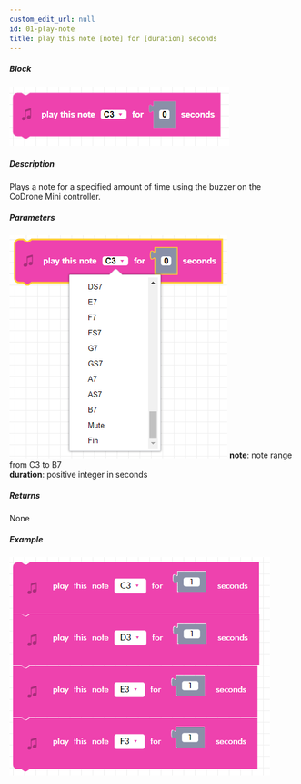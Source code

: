 ```yaml
---
custom_edit_url: null
id: 01-play-note
title: play this note [note] for [duration] seconds
---
```


##### Block

![play note image](playnote.png)

##### Description

Plays a note for a specified amount of time using the buzzer on the CoDrone Mini controller.

##### Parameters
![play note params](playnote_params.png)
**note**: note range from C3 to B7 <br />
**duration**: positive integer in seconds

##### Returns

None

##### Example

![play note example](playnote_example.png)

